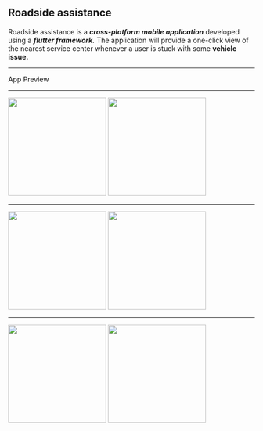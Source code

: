 ## Roadside assistance




Roadside assistance is a **_cross-platform mobile application_** developed using a **_flutter framework._** The application will provide a one-click view of the nearest service center whenever a user is stuck with some **vehicle issue.**

---
App Preview

---



<img src="https://user-images.githubusercontent.com/53031645/102353161-b48ec380-3fce-11eb-828b-1c7fb96bc668.jpg" width="200">       <img src="https://user-images.githubusercontent.com/53031645/102353232-cb351a80-3fce-11eb-9e64-feb360527f4b.jpg" width="200">


---


<img src="https://user-images.githubusercontent.com/53031645/102353235-cb351a80-3fce-11eb-8750-35cf6fcfe6ba.jpg" width="200">       <img src="https://user-images.githubusercontent.com/53031645/102353240-cc664780-3fce-11eb-865a-4129899f0562.jpg" width="200">


---


<img src="https://user-images.githubusercontent.com/53031645/102353226-ca03ed80-3fce-11eb-8091-87b656bde79d.jpg" width="200">       <img src="https://user-images.githubusercontent.com/53031645/102353217-c83a2a00-3fce-11eb-90fc-b58b34defdf8.jpg" width="200">


